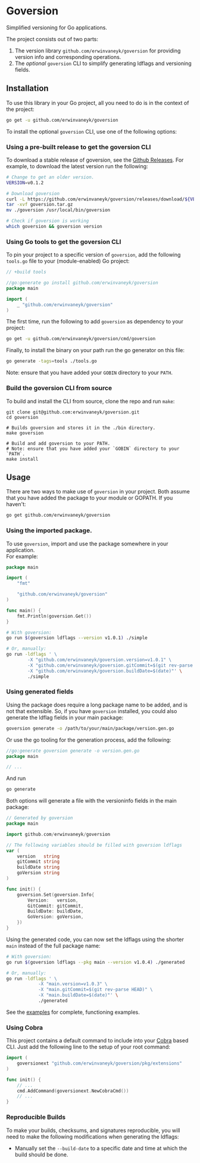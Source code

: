 # Goversion

Simplified versioning for Go applications.

The project consists out of two parts:
1. The version library `github.com/erwinvaneyk/goversion` for providing version
   info and corresponding operations.
2. The _optional_ `goversion` CLI to simplify generating ldflags and versioning
   fields.
   
## Installation

To use this library in your Go project, all you need to do is in the context of 
the project:

```bash
go get -u github.com/erwinvaneyk/goversion
```

To install the optional `goversion` CLI, use one of the following options:

### Using a pre-built release to get the goversion CLI

To download a stable release of goversion, see the 
[Github Releases](https://github.com/erwinvaneyk/goversion/releases). For 
example, to download the latest version run the following: 

```bash
# Change to get an older version.
VERSION=v0.1.2

# Download goversion
curl -L https://github.com/erwinvaneyk/goversion/releases/download/${VERSION}/goversion_$(echo $VERSION | sed 's/v//')_$(uname)_$(uname -m).tar.gz > goversion.tar.gz
tar -xvf goversion.tar.gz
mv ./goversion /usr/local/bin/goversion

# Check if goversion is working
which goversion && goversion version 
```

### Using Go tools to get the goversion CLI

To pin your project to a specific version of `goversion`, add the following 
`tools.go` file to your (module-enabled) Go project:
```go
// +build tools

//go:generate go install github.com/erwinvaneyk/goversion
package main

import (
	_ "github.com/erwinvaneyk/goversion"
)
```
The first time, run the following to add `goversion` as dependency to your project:
```bash
go get -u github.com/erwinvaneyk/goversion/cmd/goversion
```

Finally, to install the binary on your path  run the go generator on this file:
```bash
go generate -tags=tools ./tools.go
```

Note: ensure that you have added your `GOBIN` directory to your `PATH`.

### Build the goversion CLI from source

To build and install the CLI from source, clone the repo and run `make`:
```
git clone git@github.com:erwinvaneyk/goversion.git
cd goversion

# Builds goversion and stores it in the ./bin directory.
make goversion

# Build and add goversion to your PATH.
# Note: ensure that you have added your `GOBIN` directory to your `PATH`.
make install
```

## Usage

There are two ways to make use of `goversion` in your project. Both assume 
that you have added the package to your module or GOPATH. If you haven't:
 
```bash
go get github.com/erwinvaneyk/goversion
```

### Using the imported package.
To use `goversion`, import and use the package somewhere in your application.  
For example:

```go
package main

import (
	"fmt"

	"github.com/erwinvaneyk/goversion"
)

func main() {
	fmt.Println(goversion.Get())
}
```


```bash
# With goversion:
go run $(goversion ldflags --version v1.0.1) ./simple

# Or, manually:
go run -ldflags ' \
		-X "github.com/erwinvaneyk/goversion.version=v1.0.1" \
		-X "github.com/erwinvaneyk/goversion.gitCommit=$(git rev-parse HEAD)" \
		-X "github.com/erwinvaneyk/goversion.buildDate=$(date)"' \
	    ./simple
```

### Using generated fields
Using the package does require a long package name to be added, and is not that
extensible. So, if you have `goversion` installed, you could also generate the
ldflag fields in your main package:

```bash
goversion generate -o /path/to/your/main/package/version.gen.go
``` 

Or use the go tooling for the generation process, add the following:

```go
//go:generate goversion generate -o version.gen.go
package main

// ...
```

And run

```bash
go generate
```

Both options will generate a file with the versioninfo fields in the main 
package: 

```go
// Generated by goversion
package main

import github.com/erwinvaneyk/goversion

// The following variables should be filled with goversion ldflags 
var (
	version   string
	gitCommit string
	buildDate string
	goVersion string
)

func init() {
	goversion.Set(goversion.Info{
		Version:   version,
		GitCommit: gitCommit,
		BuildDate: buildDate,
		GoVersion: goVersion,
	})
}
```

Using the generated code, you can now set the ldflags using the shorter 
`main` instead of the full package name:
 
```bash
# With goversion:
go run $(goversion ldflags --pkg main --version v1.0.4) ./generated 

# Or, manually:
go run -ldflags ' \
    		-X "main.version=v1.0.3" \
    		-X "main.gitCommit=$(git rev-parse HEAD)" \
    		-X "main.buildDate=$(date)"' \
    		./generated
```

See the [examples](./examples) for complete, functioning examples.

### Using Cobra
This project contains a default command to include into your 
[Cobra](https://github.com/spf13/cobra) based CLI. Just add the following
line to the setup of your root command:   

```go
import (
	goversionext "github.com/erwinvaneyk/goversion/pkg/extensions"
)

func init() {
    // ...
	cmd.AddCommand(goversionext.NewCobraCmd())
    // ...
}
```

### Reproducible Builds

To make your builds, checksums, and signatures reproducible, you will need to 
make the following modifications when generating the ldflags:
- Manually set the `--build-date` to a specific date and time at which the build
  should be done.